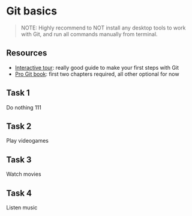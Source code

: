 # Git basics

> NOTE: Highly recommend to NOT install any desktop tools to work with Git, and run all commands manually from terminal.
## Resources

- [Interactive tour](https://githowto.com/ru/setup): really good guide to make your first steps with Git
- [Pro Git book](http://git-scm.com/book/en/v2): first two chapters required, all other optional for now

## Task 1

Do nothing 111

## Task 2

Play videogames

## Task 3

Watch movies

## Task 4

Listen music
